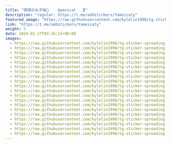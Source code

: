 ```yaml
---
title: "琪琪の丸子妹🍡    @ymzscat   🎖"
description: "regular: https://t.me/addstickers/Yameicaty"
featured_image: "https://raw.githubusercontent.com/kylelin1998/tg-sticker-spreading-worldwide-images/main/img/56758d33-ebbd-4e51-9a70-b7be14bc4942.jpg"
link: "https://t.me/addstickers/Yameicaty"
weight: 3
date: 2024-01-17T03:16:21+08:00
images:
  - https://raw.githubusercontent.com/kylelin1998/tg-sticker-spreading-worldwide-images/main/img/56758d33-ebbd-4e51-9a70-b7be14bc4942.jpg
  - https://raw.githubusercontent.com/kylelin1998/tg-sticker-spreading-worldwide-images/main/img/87890a5a-b930-4952-baa4-be944bf72e00.jpg
  - https://raw.githubusercontent.com/kylelin1998/tg-sticker-spreading-worldwide-images/main/img/8eb2cad7-2a70-46fe-bbfd-d84d63f0f824.jpg
  - https://raw.githubusercontent.com/kylelin1998/tg-sticker-spreading-worldwide-images/main/img/849cc16b-1630-41ca-bc8d-9286e1281514.jpg
  - https://raw.githubusercontent.com/kylelin1998/tg-sticker-spreading-worldwide-images/main/img/6d079faa-8d9c-4179-819d-f0a3062f600b.jpg
  - https://raw.githubusercontent.com/kylelin1998/tg-sticker-spreading-worldwide-images/main/img/2d3b497f-2d70-4248-aa04-c261351e3466.jpg
  - https://raw.githubusercontent.com/kylelin1998/tg-sticker-spreading-worldwide-images/main/img/fdb971cc-e249-4629-afbe-ec1a91af11c4.jpg
  - https://raw.githubusercontent.com/kylelin1998/tg-sticker-spreading-worldwide-images/main/img/5c54033a-77f6-48c5-9818-621154d74c66.jpg
  - https://raw.githubusercontent.com/kylelin1998/tg-sticker-spreading-worldwide-images/main/img/44d8e2bd-ef3f-4a3d-8b52-9bd8981ff082.jpg
  - https://raw.githubusercontent.com/kylelin1998/tg-sticker-spreading-worldwide-images/main/img/4f323ef6-6021-4c33-9ce9-086fb477b461.jpg
  - https://raw.githubusercontent.com/kylelin1998/tg-sticker-spreading-worldwide-images/main/img/8ed135c3-739d-4ff0-822a-c0c298a9a7a8.jpg
  - https://raw.githubusercontent.com/kylelin1998/tg-sticker-spreading-worldwide-images/main/img/cd8176c3-8f7d-4bc5-82d0-c4190809fb03.jpg
  - https://raw.githubusercontent.com/kylelin1998/tg-sticker-spreading-worldwide-images/main/img/0ecd8204-2191-4b87-bd6e-200d5e55cb8c.jpg
  - https://raw.githubusercontent.com/kylelin1998/tg-sticker-spreading-worldwide-images/main/img/7874f8ed-c913-4f68-9e7d-2f184aa9eec5.jpg
  - https://raw.githubusercontent.com/kylelin1998/tg-sticker-spreading-worldwide-images/main/img/05a6a473-9cf6-4308-b5d5-5425d894fa02.jpg
  - https://raw.githubusercontent.com/kylelin1998/tg-sticker-spreading-worldwide-images/main/img/4330df2d-b8b1-461c-8089-2186beb11478.jpg
  - https://raw.githubusercontent.com/kylelin1998/tg-sticker-spreading-worldwide-images/main/img/27e979a1-fd2e-4fcb-bf84-7ea9cbc41522.jpg
  - https://raw.githubusercontent.com/kylelin1998/tg-sticker-spreading-worldwide-images/main/img/9b1df51a-f0a6-4463-b00c-15c017765330.jpg
  - https://raw.githubusercontent.com/kylelin1998/tg-sticker-spreading-worldwide-images/main/img/c3e2f817-4c65-40a1-bdc6-05e4a494c150.jpg
  - https://raw.githubusercontent.com/kylelin1998/tg-sticker-spreading-worldwide-images/main/img/08053b86-e311-4832-a0fa-0656d16b9bc3.jpg
---
```

